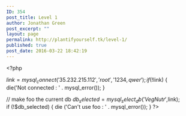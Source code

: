 ```yaml
---
ID: 354
post_title: Level 1
author: Jonathan Green
post_excerpt: ""
layout: page
permalink: http://plantifyourself.tk/level-1/
published: true
post_date: 2016-03-22 18:42:19
---
```

&lt;?php

$link = mysql_connect('35.232.215.112', 'root', '1234,qwer');
if (!$link) {
die('Not connected : ' . mysql_error());
}

// make foo the current db
$db_selected = mysql_select_db('VegNutr', $link);
if (!$db_selected) {
die ('Can\'t use foo : ' . mysql_error());
}
?&gt;